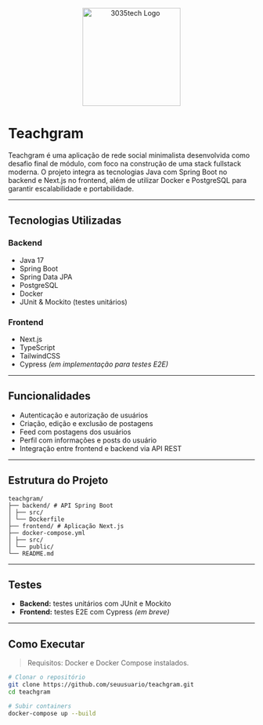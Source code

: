 <p align="center">
  <img src="https://d9hhrg4mnvzow.cloudfront.net/lp.3035tech.com/96c1669d-logo-teach-horiz-branco_1000000000000000000028.png" alt="3035tech Logo" width="200"/>
</p>


# Teachgram

Teachgram é uma aplicação de rede social minimalista desenvolvida como desafio final de módulo, com foco na construção de uma stack fullstack moderna. O projeto integra as tecnologias Java com Spring Boot no backend e Next.js no frontend, além de utilizar Docker e PostgreSQL para garantir escalabilidade e portabilidade.

---

## Tecnologias Utilizadas

### Backend
- Java 17
- Spring Boot
- Spring Data JPA
- PostgreSQL
- Docker
- JUnit & Mockito (testes unitários)

### Frontend
- Next.js
- TypeScript
- TailwindCSS
- Cypress *(em implementação para testes E2E)*

---

## Funcionalidades

- Autenticação e autorização de usuários
- Criação, edição e exclusão de postagens
- Feed com postagens dos usuários
- Perfil com informações e posts do usuário
- Integração entre frontend e backend via API REST

---

## Estrutura do Projeto
```
teachgram/
├── backend/ # API Spring Boot
│ ├── src/
│ └── Dockerfile
├── frontend/ # Aplicação Next.js
├── docker-compose.yml
│ ├── src/
│ └── public/
└── README.md
````
---

## Testes

- **Backend:** testes unitários com JUnit e Mockito
- **Frontend:** testes E2E com Cypress *(em breve)*

---

## Como Executar

> Requisitos: Docker e Docker Compose instalados.

```bash
# Clonar o repositório
git clone https://github.com/seuusuario/teachgram.git
cd teachgram

# Subir containers
docker-compose up --build
